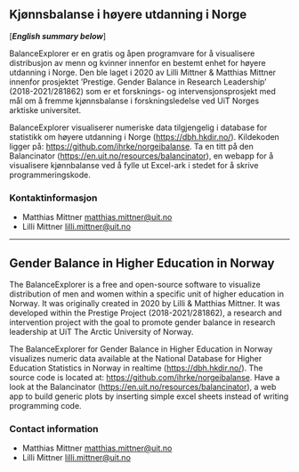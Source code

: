 ## Kjønnsbalanse i høyere utdanning i Norge
[***English summary below***]

BalanceExplorer er en gratis og åpen programvare for å visualisere distribusjon av menn og kvinner innenfor en bestemt enhet for høyere utdanning i Norge. Den ble laget i 2020 av Lilli Mittner & Matthias Mittner innenfor prosjektet ’Prestige. Gender Balance in Research Leadership’ (2018-2021/281862) som er et forsknings- og intervensjonsprosjekt med mål om å fremme kjønnsbalanse i forskningsledelse ved UiT Norges arktiske universitet.

BalanceExplorer visualiserer numeriske data tilgjengelig i database for statistikk om høyere utdanning i Norge (https://dbh.hkdir.no/). Kildekoden ligger på: https://github.com/ihrke/norgeibalanse. Ta en titt på den Balancinator (https://en.uit.no/resources/balancinator), en webapp for å visualisere kjønnbalanse ved å fylle ut Excel-ark i stedet for å skrive programmeringskode.

### Kontaktinformasjon
- Matthias Mittner <matthias.mittner@uit.no>
- Lilli Mittner <lilli.mittner@uit.no>


-----------


## Gender Balance in Higher Education in Norway

The BalanceExplorer is a free and open-source software to visualize distribution of men and women within a specific unit of higher education in Norway. It was originally created in 2020 by Lilli & Matthias Mittner. It was developed within the Prestige Project (2018-2021/281862), a research and intervention project with the goal to promote gender balance in research leadership at UiT The Arctic University of Norway. 

The BalanceExplorer for Gender Balance in Higher Education in Norway visualizes numeric data available at the National Database for Higher Education Statistics in Norway in realtime (https://dbh.hkdir.no/). The source code is located at: https://github.com/ihrke/norgeibalanse. Have a look at the  Balancinator (https://en.uit.no/resources/balancinator), a web app to build generic plots by inserting simple excel sheets instead of writing programming code. 

### Contact information
- Matthias Mittner <matthias.mittner@uit.no>
- Lilli Mittner <lilli.mittner@uit.no>
